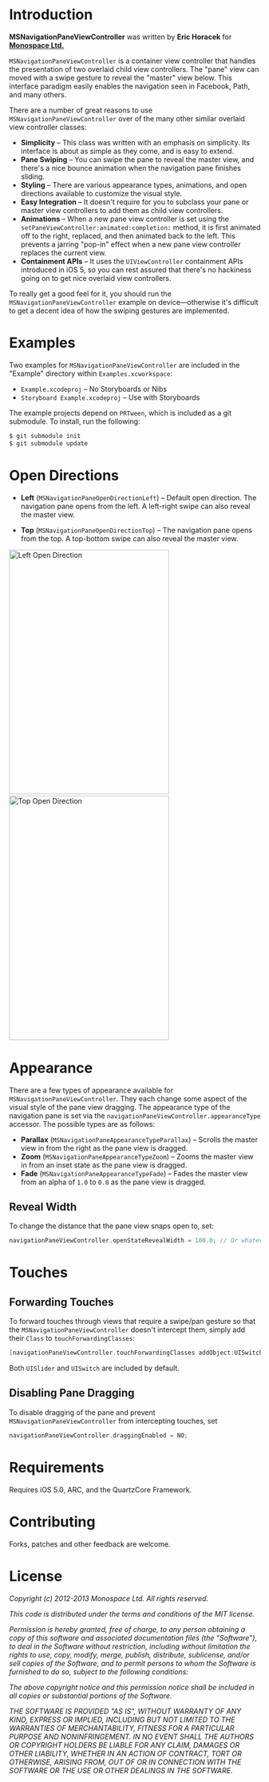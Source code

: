 # Introduction

**MSNavigationPaneViewController** was written by **Eric Horacek** for **[Monospace Ltd.](http://www.monospacecollective.com)**

`MSNavigationPaneViewController` is a container view controller that handles the presentation of two overlaid child view controllers. The "pane" view can moved with a swipe gesture to reveal the "master" view below. This interface paradigm easily enables the navigation seen in Facebook, Path, and many others. 

There are a number of great reasons to use `MSNavigationPaneViewController` over of the many other similar overlaid view controller classes:

* **Simplicity** – This class was written with an emphasis on simplicity. Its interface is about as simple as they come, and is easy to extend.
* **Pane Swiping** – You can swipe the pane to reveal the master view, and there's a nice bounce animation when the navigation pane finishes sliding.
* **Styling** – There are various appearance types, animations, and open directions available to customize the visual style.
* **Easy Integration** – It doesn't require for you to subclass your pane or master view controllers to add them as child view controllers. 
* **Animations** – When a new pane view controller is set using the `setPaneViewController:animated:completion:` method, it is first animated off to the right, replaced, and then animated back to the left. This prevents a jarring "pop-in" effect when a new pane view controller replaces the current view.
* **Containment APIs** – It uses the `UIViewController` containment APIs introduced in iOS 5, so you can rest assured that there's no hackiness going on to get nice overlaid view controllers.

To really get a good feel for it, you should run the `MSNavigationPaneViewController` example on device—otherwise it's difficult to get a decent idea of how the swiping gestures are implemented.

# Examples

Two examples for `MSNavigationPaneViewController` are included in the "Example" directory within `Examples.xcworkspace`:

* `Example.xcodeproj` – No Storyboards or Nibs
* `Storyboard Example.xcodeproj` – Use with Storyboards

The example projects depend on `PRTween`, which is included as a git submodule. To install, run the following:

```  bash
$ git submodule init
$ git submodule update
```

# Open Directions

* **Left** (`MSNavigationPaneOpenDirectionLeft`) – Default open direction. The navigation pane opens from the left. A left-right swipe can also reveal the master view.

* **Top** (`MSNavigationPaneOpenDirectionTop`) – The navigation pane opens from the top. A top-bottom swipe can also reveal the master view.

<img src="https://raw.github.com/monospacecollective/MSNavigationPaneViewController/master/Screenshots/Left.png" height="490" width="320" alt="Left Open Direction" /> &nbsp;
<img src="https://raw.github.com/monospacecollective/MSNavigationPaneViewController/master/Screenshots/Top.png" height="490" width="320" alt="Top Open Direction" />

# Appearance

There are a few types of appearance available for `MSNavigationPaneViewController`. They each change some aspect of the visual style of the pane view dragging. The appearance type of the navigation pane is set via the `navigationPaneViewController.appearanceType` accessor. The possible types are as follows:

* **Parallax** (`MSNavigationPaneAppearanceTypeParallax`) – Scrolls the master view in from the right as the pane view is dragged.
* **Zoom** (`MSNavigationPaneAppearanceTypeZoom`) – Zooms the master view in from an inset state as the pane view is dragged.
* **Fade** (`MSNavigationPaneAppearanceTypeFade`) – Fades the master view from an alpha of `1.0` to `0.0` as the pane view is dragged.

## Reveal Width

To change the distance that the pane view snaps open to, set:

```  objective-c
navigationPaneViewController.openStateRevealWidth = 100.0; // Or whatever width you'd like.
```

# Touches

## Forwarding Touches

To forward touches through views that require a swipe/pan gesture so that the `MSNavigationPaneViewController` doesn't intercept them, simply add their `Class` to `touchForwardingClasses`:

```  objective-c
[navigationPaneViewController.touchForwardingClasses addObject:UISwitch.class];
```

Both `UISlider` and `UISwitch` are included by default.

## Disabling Pane Dragging

To disable dragging of the pane and prevent `MSNavigationPaneViewController` from intercepting touches, set 

```  objective-c
navigationPaneViewController.draggingEnabled = NO;
```

# Requirements

Requires iOS 5.0, ARC, and the QuartzCore Framework.

# Contributing

Forks, patches and other feedback are welcome.

# License

*Copyright (c) 2012-2013 Monospace Ltd. All rights reserved.*

*This code is distributed under the terms and conditions of the MIT license.*

*Permission is hereby granted, free of charge, to any person obtaining a copy*
*of this software and associated documentation files (the "Software"), to deal*
*in the Software without restriction, including without limitation the rights*
*to use, copy, modify, merge, publish, distribute, sublicense, and/or sell*
*copies of the Software, and to permit persons to whom the Software is*
*furnished to do so, subject to the following conditions:*

*The above copyright notice and this permission notice shall be included in*
*all copies or substantial portions of the Software.*

*THE SOFTWARE IS PROVIDED "AS IS", WITHOUT WARRANTY OF ANY KIND, EXPRESS OR*
*IMPLIED, INCLUDING BUT NOT LIMITED TO THE WARRANTIES OF MERCHANTABILITY,*
*FITNESS FOR A PARTICULAR PURPOSE AND NONINFRINGEMENT. IN NO EVENT SHALL THE*
*AUTHORS OR COPYRIGHT HOLDERS BE LIABLE FOR ANY CLAIM, DAMAGES OR OTHER*
*LIABILITY, WHETHER IN AN ACTION OF CONTRACT, TORT OR OTHERWISE, ARISING FROM,*
*OUT OF OR IN CONNECTION WITH THE SOFTWARE OR THE USE OR OTHER DEALINGS IN*
*THE SOFTWARE.*
